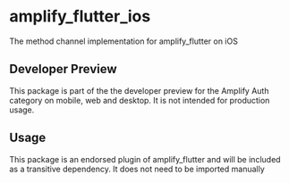 # amplify_flutter_ios

The method channel implementation for amplify_flutter on iOS

## Developer Preview

This package is part of the the developer preview for the Amplify Auth category on mobile, web and desktop. It is not intended for production usage. 

## Usage

This package is an endorsed plugin of amplify_flutter and will be included as a transitive dependency. It does not need to be imported manually

